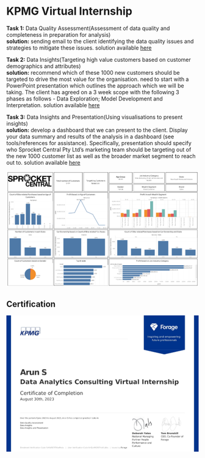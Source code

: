 # KPMG Virtual Internship

**Task 1:** Data Quality Assessment(Assessment of data quality and completeness in preparation for analysis) </br>
**solution:** sending email to the client identifying the data quality issues and strategies to mitigate these issues.
solution available [here](.\Task_1(Data_Quality_Assessment)\KPMG_Task_1_email_solution.docx)

**Task 2:** Data Insights(Targeting high value customers based on customer demographics and attributes) </br>
**solution:**  recommend which of these 1000 new customers should be targeted to drive the most value for the organisation. need to start with a PowerPoint presentation which outlines the approach which we will be taking. The client has agreed on a 3 week scope with the following 3 phases as follows - Data Exploration; Model Development and Interpretation.
solution available [here](.\Task_2(Data_Insights)\KPMG_Task_2.pptx)

**Task 3:** Data Insights and Presentation(Using visualisations to present insights) </br>
**solution:** develop a dashboard that we can present to the client. Display your data summary and results of the analysis in a dashboard (see tools/references for assistance). Specifically, presentation should specify who Sprocket Central Pty Ltd’s marketing team should be targeting out of the new 1000 customer list as well as the broader market segment to reach out to.
solution available [here](https://public.tableau.com/views/KPMGTask3_16928490325340/KPMGTask3?:language=en-GB&:display_count=n&:origin=viz_share_link)

![dashboard image](.\Task_3(Data_Insights_and_Presentation)\KPMG_Task_3.png)


## Certification

![certification image](./Certificate/KPMG_completion_certificate.jpg)